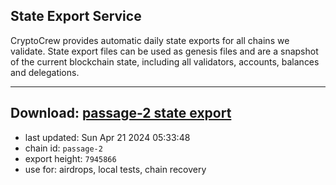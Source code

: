 ## State Export Service
CryptoCrew provides automatic daily state exports for all chains we validate. State export files can be used as genesis files and are a snapshot of the current blockchain state, including all validators, accounts, balances and delegations.

---
**Download: [passage-2 state export](https://dl-eu2.ccvalidators.com/SERVICE/passage/passage-2_export_7945866.json)**
---

- last updated: Sun Apr 21 2024 05:33:48
- chain id: `passage-2`
- export height: `7945866`
- use for: airdrops, local tests, chain recovery
